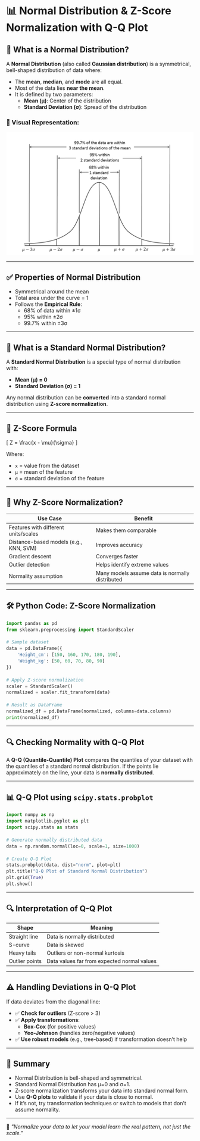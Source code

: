 # 📊 Normal Distribution & Z-Score Normalization with Q-Q Plot

## 📘 What is a Normal Distribution?

A **Normal Distribution** (also called **Gaussian distribution**) is a symmetrical, bell-shaped distribution of data where:

- The **mean**, **median**, and **mode** are all equal.
- Most of the data lies **near the mean**.
- It is defined by two parameters:
  - **Mean (μ)**: Center of the distribution
  - **Standard Deviation (σ)**: Spread of the distribution

### 🔔 Visual Representation:

![Representation](Insight_Images/Normal_Distribution.png)

---

## ✅ Properties of Normal Distribution

- Symmetrical around the mean
- Total area under the curve = 1
- Follows the **Empirical Rule**:
  - 68% of data within ±1σ
  - 95% within ±2σ
  - 99.7% within ±3σ

---

## 🧠 What is a Standard Normal Distribution?

A **Standard Normal Distribution** is a special type of normal distribution with:

- **Mean (μ) = 0**
- **Standard Deviation (σ) = 1**

Any normal distribution can be **converted** into a standard normal distribution using **Z-score normalization**.

---

## 🧮 Z-Score Formula

\[
Z = \frac{x - \mu}{\sigma}
\]

Where:

- `x` = value from the dataset
- `μ` = mean of the feature
- `σ` = standard deviation of the feature

---

## 🎯 Why Z-Score Normalization?

| Use Case                               | Benefit                                         |
| -------------------------------------- | ----------------------------------------------- |
| Features with different units/scales   | Makes them comparable                           |
| Distance-based models (e.g., KNN, SVM) | Improves accuracy                               |
| Gradient descent                       | Converges faster                                |
| Outlier detection                      | Helps identify extreme values                   |
| Normality assumption                   | Many models assume data is normally distributed |

---

## 🛠️ Python Code: Z-Score Normalization

```python
import pandas as pd
from sklearn.preprocessing import StandardScaler

# Sample dataset
data = pd.DataFrame({
    'Height_cm': [150, 160, 170, 180, 190],
    'Weight_kg': [50, 60, 70, 80, 90]
})

# Apply Z-score normalization
scaler = StandardScaler()
normalized = scaler.fit_transform(data)

# Result as DataFrame
normalized_df = pd.DataFrame(normalized, columns=data.columns)
print(normalized_df)
```

---

## 🔍 Checking Normality with Q-Q Plot

A **Q-Q (Quantile-Quantile) Plot** compares the quantiles of your dataset with the quantiles of a standard normal distribution. If the points lie approximately on the line, your data is **normally distributed**.

---

## 📊 Q-Q Plot using `scipy.stats.probplot`

```python
import numpy as np
import matplotlib.pyplot as plt
import scipy.stats as stats

# Generate normally distributed data
data = np.random.normal(loc=0, scale=1, size=1000)

# Create Q-Q Plot
stats.probplot(data, dist="norm", plot=plt)
plt.title("Q-Q Plot of Standard Normal Distribution")
plt.grid(True)
plt.show()
```

---

## 🔍 Interpretation of Q-Q Plot

| Shape          | Meaning                                     |
| -------------- | ------------------------------------------- |
| Straight line  | Data is normally distributed                |
| S-curve        | Data is skewed                              |
| Heavy tails    | Outliers or non-normal kurtosis             |
| Outlier points | Data values far from expected normal values |

---

## ⚠️ Handling Deviations in Q-Q Plot

If data deviates from the diagonal line:

- ✅ **Check for outliers** (Z-score > 3)
- ✅ **Apply transformations**:
  - **Box-Cox** (for positive values)
  - **Yeo-Johnson** (handles zero/negative values)
- ✅ **Use robust models** (e.g., tree-based) if transformation doesn’t help

---

## 📌 Summary

- Normal Distribution is bell-shaped and symmetrical.
- Standard Normal Distribution has μ=0 and σ=1.
- Z-score normalization transforms your data into standard normal form.
- Use **Q-Q plots** to validate if your data is close to normal.
- If it’s not, try transformation techniques or switch to models that don’t assume normality.

---

🧠 _"Normalize your data to let your model learn the real pattern, not just the scale."_
